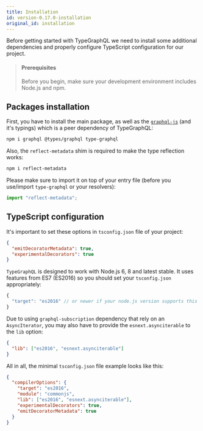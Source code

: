 ```yaml
---
title: Installation
id: version-0.17.0-installation
original_id: installation
---
```


Before getting started with TypeGraphQL we need to install some additional dependencies and properly configure TypeScript configuration for our project.

> #### Prerequisites
>
> Before you begin, make sure your development environment includes Node.js and npm.

## Packages installation

First, you have to install the main package, as well as the [`graphql-js`](https://github.com/graphql/graphql-js) (and it's typings) which is a peer dependency of TypeGraphQL:

```sh
npm i graphql @types/graphql type-graphql
```

Also, the `reflect-metadata` shim is required to make the type reflection works:

```sh
npm i reflect-metadata
```

Please make sure to import it on top of your entry file (before you use/import `type-graphql` or your resolvers):

```typescript
import "reflect-metadata";
```

## TypeScript configuration

It's important to set these options in `tsconfig.json` file of your project:

```json
{
  "emitDecoratorMetadata": true,
  "experimentalDecorators": true
}
```

`TypeGraphQL` is designed to work with Node.js 6, 8 and latest stable. It uses features from ES7 (ES2016) so you should set your `tsconfig.json` appropriately:

```js
{
  "target": "es2016" // or newer if your node.js version supports this
}
```

Due to using `graphql-subscription` dependency that rely on an `AsyncIterator`, you may also have to provide the `esnext.asynciterable` to the `lib` option:

```json
{
  "lib": ["es2016", "esnext.asynciterable"]
}
```

All in all, the minimal `tsconfig.json` file example looks like this:

```json
{
  "compilerOptions": {
    "target": "es2016",
    "module": "commonjs",
    "lib": ["es2016", "esnext.asynciterable"],
    "experimentalDecorators": true,
    "emitDecoratorMetadata": true
  }
}
```
